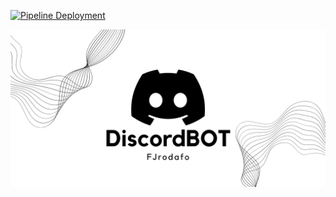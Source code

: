 [![Pipeline Deployment](https://github.com/FJrodafo/DiscordBOT/actions/workflows/pipeline_deployment.yml/badge.svg)](https://github.com/FJrodafo/DiscordBOT/actions/workflows/pipeline_deployment.yml)

<picture>
    <source media="(prefers-color-scheme: dark)" srcset="https://raw.githubusercontent.com/FJrodafo/DiscordBOT/main/Assets/Dark.png">
    <img alt="DiscordBOT" src="https://raw.githubusercontent.com/FJrodafo/DiscordBOT/main/Assets/Light.png">
</picture>